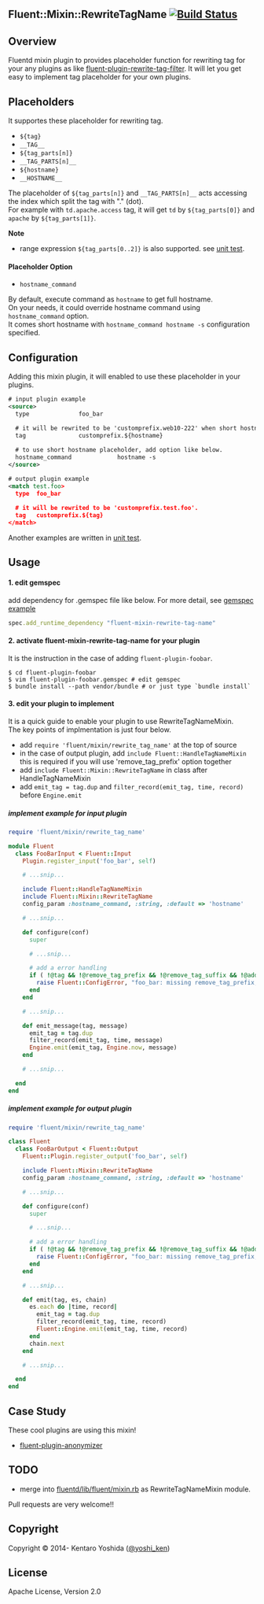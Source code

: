 ## Fluent::Mixin::RewriteTagName [![Build Status](https://travis-ci.org/y-ken/fluent-mixin-rewrite-tag-name.svg?branch=master)](https://travis-ci.org/y-ken/fluent-mixin-rewrite-tag-name)

## Overview

Fluentd mixin plugin to provides placeholder function for rewriting tag for your any plugins as like [fluent-plugin-rewrite-tag-filter](https://github.com/fluent/fluent-plugin-rewrite-tag-filter). It will let you get easy to implement tag placeholder for your own plugins.

## Placeholders

It supportes these placeholder for rewriting tag.

- `${tag}`
- `__TAG__`
- `${tag_parts[n]}`
- `__TAG_PARTS[n]__`
- `${hostname}`
- `__HOSTNAME__`

The placeholder of `${tag_parts[n]}` and `__TAG_PARTS[n]__` acts accessing the index which split the tag with "." (dot).  
For example with `td.apache.access` tag, it will get `td` by `${tag_parts[0]}` and `apache` by `${tag_parts[1]}`.

**Note** 

* range expression ```${tag_parts[0..2]}``` is also supported. see [unit test](https://github.com/y-ken/fluent-mixin-rewrite-tag-name/blob/master/test/mixin/test_rewrite_tag_name.rb#L97).

#### Placeholder Option

* `hostname_command` 

By default, execute command as `hostname` to get full hostname.  
On your needs, it could override hostname command using `hostname_command` option.  
It comes short hostname with `hostname_command hostname -s` configuration specified.

## Configuration

Adding this mixin plugin, it will enabled to use these placeholder in your plugins.

```xml
# input plugin example
<source>
  type              foo_bar

  # it will be rewrited to be 'customprefix.web10-222' when short hostname is 'web10-222'.
  tag               customprefix.${hostname}
  
  # to use short hostname placeholder, add option like below.
  hostname_command             hostname -s
</source>
```

```xml
# output plugin example
<match test.foo>
  type  foo_bar
  
  # it will be rewrited to be 'customprefix.test.foo'.
  tag   customprefix.${tag}
</match>
```

Another examples are written in [unit test](https://github.com/y-ken/fluent-mixin-rewrite-tag-name/blob/master/test/mixin/test_rewrite_tag_name.rb).

## Usage

#### 1. edit gemspec

add dependency for .gemspec file like below. For more detail, see [gemspec example](https://github.com/y-ken/fluent-plugin-anonymizer/blob/master/fluent-plugin-anonymizer.gemspec)

```ruby
spec.add_runtime_dependency "fluent-mixin-rewrite-tag-name"
```

#### 2. activate fluent-mixin-rewrite-tag-name for your plugin

It is the instruction in the case of adding `fluent-plugin-foobar`.

```
$ cd fluent-plugin-foobar
$ vim fluent-plugin-foobar.gemspec # edit gemspec
$ bundle install --path vendor/bundle # or just type `bundle install`
```

#### 3. edit your plugin to implement

It is a quick guide to enable your plugin to use RewriteTagNameMixin.  
The key points of implmentation is just four below.

* add `require 'fluent/mixin/rewrite_tag_name'` at the top of source
* in the case of output plugin, add `include Fluent::HandleTagNameMixin`  
this is required if you will use 'remove_tag_prefix' option together
* add `include Fluent::Mixin::RewriteTagName` in class after HandleTagNameMixin
* add `emit_tag = tag.dup` and `filter_record(emit_tag, time, record)` before `Engine.emit`

##### implement example for input plugin

```ruby
require 'fluent/mixin/rewrite_tag_name'

module Fluent
  class FooBarInput < Fluent::Input
    Plugin.register_input('foo_bar', self)

    # ...snip...

    include Fluent::HandleTagNameMixin
    include Fluent::Mixin::RewriteTagName    
    config_param :hostname_command, :string, :default => 'hostname'

    # ...snip...

    def configure(conf)
      super

      # ...snip...

      # add a error handling 
      if ( !@tag && !@remove_tag_prefix && !@remove_tag_suffix && !@add_tag_prefix && !@add_tag_suffix )
        raise Fluent::ConfigError, "foo_bar: missing remove_tag_prefix, remove_tag_suffix, add_tag_prefix or add_tag_suffix."
      end      
    end

    # ...snip...

    def emit_message(tag, message)
      emit_tag = tag.dup
      filter_record(emit_tag, time, message)
      Engine.emit(emit_tag, Engine.now, message)
    end

    # ...snip...

  end
end
```

##### implement example for output plugin

```ruby
require 'fluent/mixin/rewrite_tag_name'

class Fluent
  class FooBarOutput < Fluent::Output
    Fluent::Plugin.register_output('foo_bar', self)

    include Fluent::Mixin::RewriteTagName
    config_param :hostname_command, :string, :default => 'hostname'

    # ...snip...

    def configure(conf)
      super

      # ...snip...

      # add a error handling 
      if ( !@tag && !@remove_tag_prefix && !@remove_tag_suffix && !@add_tag_prefix && !@add_tag_suffix )
        raise Fluent::ConfigError, "foo_bar: missing remove_tag_prefix, remove_tag_suffix, add_tag_prefix or add_tag_suffix."
      end      
    end

    # ...snip...

    def emit(tag, es, chain)
      es.each do |time, record|
        emit_tag = tag.dup
        filter_record(emit_tag, time, record)
        Fluent::Engine.emit(emit_tag, time, record)
      end
      chain.next
    end

    # ...snip...

  end
end
```

## Case Study

These cool plugins are using this mixin!

* [fluent-plugin-anonymizer](https://github.com/y-ken/fluent-plugin-anonymizer/)

## TODO

* merge into [fluentd/lib/fluent/mixin.rb](https://github.com/fluent/fluentd/blob/master/lib/fluent/mixin.rb) as RewriteTagNameMixin module.

Pull requests are very welcome!!

## Copyright

Copyright © 2014- Kentaro Yoshida ([@yoshi_ken](https://twitter.com/yoshi_ken))

## License

Apache License, Version 2.0
